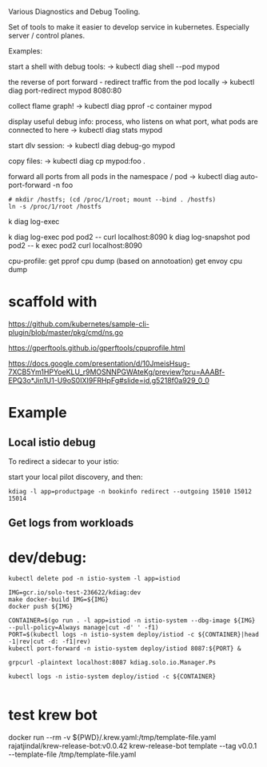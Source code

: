 Various Diagnostics and Debug Tooling.

Set of tools to make it easier to develop service in kubernetes. Especially server / control planes.

Examples:

start a shell with debug tools:
-> kubectl diag shell --pod mypod

the reverse of port forward - redirect traffic from the pod locally
-> kubectl diag port-redirect mypod 8080:80

collect flame graph!
-> kubectl diag pprof -c container mypod

display useful debug info: process, who listens on what port, what pods are connected to here
-> kubectl diag stats mypod

start dlv session:
-> kubectl diag debug-go mypod

copy files:
-> kubectl diag cp mypod:foo .

forward all ports from all pods in the namespace / pod
-> kubectl diag auto-port-forward -n foo

```
# mkdir /hostfs; (cd /proc/1/root; mount --bind . /hostfs)
ln -s /proc/1/root /hostfs
```

k diag log-exec

k diag log-exec pod pod2 -- curl localhost:8090
k diag log-snapshot pod pod2 -- k exec pod2 curl localhost:8090


cpu-profile:
get pprof cpu dump (based on annotoation)
get envoy cpu dump



# scaffold with
https://github.com/kubernetes/sample-cli-plugin/blob/master/pkg/cmd/ns.go


https://gperftools.github.io/gperftools/cpuprofile.html

https://docs.google.com/presentation/d/10JmeisHsug-7XCB5Ym1HPYoeKLU_r9MOSNNPGWAteKg/preview?pru=AAABf-EPQ3o*Jin1U1-U9oS0IXI9FRHpFg#slide=id.g5218f0a929_0_0


# Example

## Local istio debug

To redirect a sidecar to your istio:

start your local pilot discovery, and then:

```shell
kdiag -l app=productpage -n bookinfo redirect --outgoing 15010 15012 15014
```

## Get logs from workloads

# dev/debug:

```shell
kubectl delete pod -n istio-system -l app=istiod

IMG=gcr.io/solo-test-236622/kdiag:dev
make docker-build IMG=${IMG}
docker push ${IMG}

CONTAINER=$(go run . -l app=istiod -n istio-system --dbg-image ${IMG} --pull-policy=Always manage|cut -d' ' -f1)
PORT=$(kubectl logs -n istio-system deploy/istiod -c ${CONTAINER}|head -1|rev|cut -d: -f1|rev)
kubectl port-forward -n istio-system deploy/istiod 8087:${PORT} &

grpcurl -plaintext localhost:8087 kdiag.solo.io.Manager.Ps

kubectl logs -n istio-system deploy/istiod -c ${CONTAINER}


```

# test krew bot

 docker run --rm -v ${PWD}/.krew.yaml:/tmp/template-file.yaml rajatjindal/krew-release-bot:v0.0.42 krew-release-bot template --tag v0.0.1 --template-file /tmp/template-file.yaml